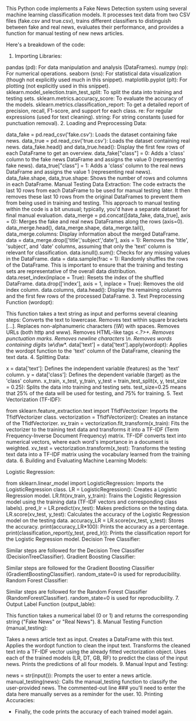 This Python code implements a Fake News Detection system using several machine learning classification models. It processes text data from two CSV files (fake.csv and true.csv), trains different classifiers to distinguish between fake and real news, evaluates their performance, and provides a function for manual testing of new news articles.

Here's a breakdown of the code:

1. Importing Libraries:

pandas (pd): For data manipulation and analysis (DataFrames).
numpy (np): For numerical operations.
seaborn (sns): For statistical data visualization (though not explicitly used much in this snippet).
matplotlib.pyplot (plt): For plotting (not explicitly used in this snippet).
sklearn.model_selection.train_test_split: To split the data into training and testing sets.
sklearn.metrics.accuracy_score: To evaluate the accuracy of the models.
sklearn.metrics.classification_report: To get a detailed report of precision, recall, F1-score, and support for each class.
re: For regular expressions (used for text cleaning).
string: For string constants (used for punctuation removal).
2. Loading and Preprocessing Data:

data_fake = pd.read_csv('fake.csv'): Loads the dataset containing fake news.
data_true = pd.read_csv('true.csv'): Loads the dataset containing real news.
data_fake.head() and data_true.head(): Display the first few rows of each DataFrame to get an overview.
data_fake["class"] = 0: Adds a 'class' column to the fake news DataFrame and assigns the value 0 (representing fake news).
data_true["class"] = 1: Adds a 'class' column to the real news DataFrame and assigns the value 1 (representing real news).
data_fake.shape, data_true.shape: Shows the number of rows and columns in each DataFrame.
Manual Testing Data Extraction: The code extracts the last 10 rows from each DataFrame to be used for manual testing later. It then removes these last 10 rows from the original DataFrames to prevent them from being used in training and testing. This approach to manual testing within the code is a bit unusual; typically, you'd have a separate dataset for final manual evaluation.
data_merge = pd.concat([data_fake, data_true], axis = 0): Merges the fake and real news DataFrames along the rows (axis=0).
data_merge.head(), data_merge.shape, data_merge.tail(), data_merge.columns: Display information about the merged DataFrame.
data = data_merge.drop(['title','subject','date'], axis = 1): Removes the 'title', 'subject', and 'date' columns, assuming that only the 'text' column is relevant for classification.
data.isnull().sum(): Checks for any missing values in the DataFrame.
data = data.sample(frac = 1): Randomly shuffles the rows of the DataFrame. This is important to ensure that the training and testing sets are representative of the overall data distribution.
data.reset_index(inplace = True): Resets the index of the shuffled DataFrame.
data.drop(['index'], axis = 1, inplace = True): Removes the old index column.
data.columns, data.head(): Display the remaining columns and the first few rows of the processed DataFrame.
3. Text Preprocessing Function (wordopt):

This function takes a text string as input and performs several cleaning steps:
Converts the text to lowercase.
Removes text within square brackets [...].
Replaces non-alphanumeric characters (\W) with spaces.
Removes URLs (both http and www).
Removes HTML-like tags <.*?>+.
Removes punctuation marks.
Removes newline characters \n.
Removes words containing digits \w*\d\w*.
data['text'] = data['text'].apply(wordopt): Applies the wordopt function to the 'text' column of the DataFrame, cleaning the text data.
4. Splitting Data:

x = data['text']: Defines the independent variable (features) as the 'text' column.
y = data['class']: Defines the dependent variable (target) as the 'class' column.
x_train, x_test, y_train, y_test = train_test_split(x, y, test_size = 0.25): Splits the data into training and testing sets. test_size=0.25 means that 25% of the data will be used for testing, and 75% for training.
5. Text Vectorization (TF-IDF):

from sklearn.feature_extraction.text import TfidfVectorizer: Imports the TfidfVectorizer class.
vectorization = TfidfVectorizer(): Creates an instance of the TfidfVectorizer.
xv_train = vectorization.fit_transform(x_train): Fits the vectorizer to the training text data and transforms it into a TF-IDF (Term Frequency-Inverse Document Frequency) matrix. TF-IDF converts text into numerical vectors, where each word's importance in a document is weighted.
xv_test = vectorization.transform(x_test): Transforms the testing text data into a TF-IDF matrix using the vocabulary learned from the training data.
6. Building and Evaluating Machine Learning Models:

Logistic Regression:

from sklearn.linear_model import LogisticRegression: Imports the LogisticRegression class.
LR = LogisticRegression(): Creates a Logistic Regression model.
LR.fit(xv_train, y_train): Trains the Logistic Regression model using the training data (TF-IDF vectors and corresponding class labels).
pred_lr = LR.predict(xv_test): Makes predictions on the testing data.
LR.score(xv_test, y_test): Calculates the accuracy of the Logistic Regression model on the testing data.
accuracy_LR = LR.score(xv_test, y_test): Stores the accuracy.
print(accuracy_LR*100): Prints the accuracy as a percentage.
print(classification_report(y_test, pred_lr)): Prints the classification report for the Logistic Regression model.
Decision Tree Classifier:

Similar steps are followed for the Decision Tree Classifier (DecisionTreeClassifier).
Gradient Boosting Classifier:

Similar steps are followed for the Gradient Boosting Classifier (GradientBoostingClassifier). random_state=0 is used for reproducibility.
Random Forest Classifier:

Similar steps are followed for the Random Forest Classifier (RandomForestClassifier). random_state=0 is used for reproducibility.
7. Output Label Function (output_lable):

This function takes a numerical label (0 or 1) and returns the corresponding string ("Fake News" or "Real News").
8. Manual Testing Function (manual_testing):

Takes a news article text as input.
Creates a DataFrame with this text.
Applies the wordopt function to clean the input text.
Transforms the cleaned text into a TF-IDF vector using the already fitted vectorization object.
Uses each of the trained models (LR, DT, GB, RF) to predict the class of the input news.
Prints the predictions of all four models.
9. Manual Input and Testing:

news = str(input()): Prompts the user to enter a news article.
manual_testing(news): Calls the manual_testing function to classify the user-provided news.
The commented-out line ### you'll need to enter the data here manually serves as a reminder for the user.
10. Printing Accuracies:
- Finally, the code prints the accuracy of each trained model again.
